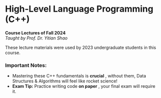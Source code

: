 # High-Level Language Programming (C++)

**Course Lectures of Fall 2024**  
*Taught by Prof. Dr. Yitian Shao*

These lecture materials were used by 2023 undergraduate students in this course.

### Important Notes:
- Mastering these C++ fundamentals is **crucial** , without them, Data Structures & Algorithms will feel like rocket science!
- **Exam Tip:** Practice writing code **on paper** , your final exam will require it.

